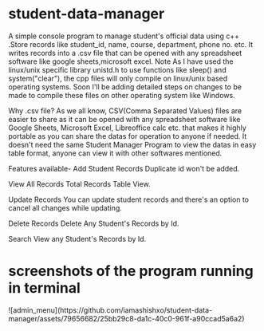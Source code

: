 # student-data-manager
 A simple console program to manage student's official data using c++ .Store records like student_id, name, course, department, phone no. etc. It writes records into a .csv file that can be opened with any spreadsheet software like google sheets,microsoft excel.
Note As I have used the linux/unix specific library unistd.h to use functions like sleep() and system("clear"), the cpp files will only compile on linux/unix based operating systems. Soon I'll be adding detailed steps on changes to be made to compile these files on other operating system like Windows.

Why .csv file?
As we all know, CSV(Comma Separated Values) files are easier to share as it can be opened with any spreadsheet software like Google Sheets, Microsoft Excel, Libreoffice calc etc. that makes it highly portable as you can share the datas for operation to anyone if needed. It doesn't need the same Student Manager Program to view the datas in easy table format, anyone can view it with other softwares mentioned.

Features available-
Add Student Records
Duplicate id won't be added.

View All Records
Total Records Table View.

Update Records
You can update student records and there's an option to cancel all changes while updating.

Delete Records
Delete Any Student's Records by Id.

Search
View any Student's Records by Id.
<h1>screenshots of the program running in terminal</h1>
![admin_menu](https://github.com/iamashishxo/student-data-manager/assets/79656682/25bb29c8-da1c-40c0-961f-a90ccad5a6a2)




